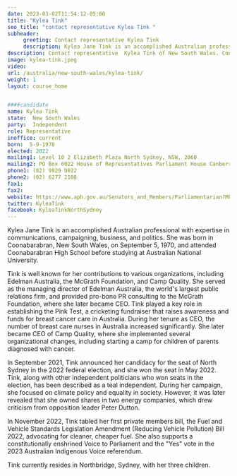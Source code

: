 ```yaml
---
date: 2023-03-02T11:54:12-05:00
title: "Kylea Tink"
seo_title: "contact representative Kylea Tink "
subheader:
     greeting: Contact representative Kylea Tink
     description: Kylea Jane Tink is an accomplished Australian professional with expertise in communications, campaigning, business, and politics. 
description: Contact representative  Kylea Tink of New South Wales. Contact information for  Kylea Tink includes email address, phone number, and mailing address.
image: kylea-tink.jpeg
video:
url: /australia/new-south-wales/kylea-tink/
weight: 1
layout: course_home


####candidate
name: Kylea Tink
state:	New South Wales
party:	Independent
role: Representative
inoffice: current
born:  5-9-1970
elected: 2022
mailing1: Level 10 2 Elizabeth Plaza North Sydney, NSW, 2060
mailing2: PO Box 6022 House of Representatives Parliament House Canberra ACT 2600
phone1: (02) 9929 9822
phone2: (02) 6277 2108
fax1:
fax2:
website: https://www.aph.gov.au/Senators_and_Members/Parliamentarian?MPID=300124
twitter: KyleaTink
facebook: KyleaTinkNorthSydney
---
```

Kylea Jane Tink is an accomplished Australian professional with expertise in communications, campaigning, business, and politics. She was born in Coonabarabran, New South Wales, on September 5, 1970, and attended Coonabarabran High School before studying at Australian National University.

Tink is well known for her contributions to various organizations, including Edelman Australia, the McGrath Foundation, and Camp Quality. She served as the managing director of Edelman Australia, the world's largest public relations firm, and provided pro-bono PR consulting to the McGrath Foundation, where she later became CEO. Tink played a key role in establishing the Pink Test, a cricketing fundraiser that raises awareness and funds for breast cancer care in Australia. During her tenure as CEO, the number of breast care nurses in Australia increased significantly. She later became CEO of Camp Quality, where she implemented several organizational changes, including starting a camp for children of parents diagnosed with cancer.

In September 2021, Tink announced her candidacy for the seat of North Sydney in the 2022 federal election, and she won the seat in May 2022. Tink, along with other independent politicians who won seats in the election, has been described as a teal independent. During her campaign, she focused on climate policy and equality in society. However, it was later revealed that she owned shares in two energy companies, which drew criticism from opposition leader Peter Dutton.

In November 2022, Tink tabled her first private members bill, the Fuel and Vehicle Standards Legislation Amendment (Reducing Vehicle Pollution) Bill 2022, advocating for cleaner, cheaper fuel. She also supports a constitutionally enshrined Voice to Parliament and the "Yes" vote in the 2023 Australian Indigenous Voice referendum.

Tink currently resides in Northbridge, Sydney, with her three children.
